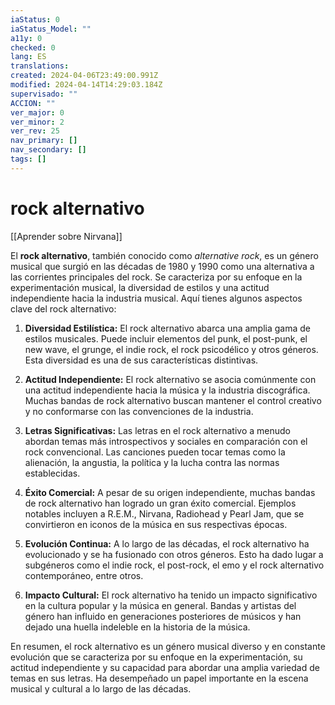 ```yaml
---
iaStatus: 0
iaStatus_Model: ""
a11y: 0
checked: 0
lang: ES
translations: 
created: 2024-04-06T23:49:00.991Z
modified: 2024-04-14T14:29:03.184Z
supervisado: ""
ACCION: ""
ver_major: 0
ver_minor: 2
ver_rev: 25
nav_primary: []
nav_secondary: []
tags: []
---
```

# rock alternativo

[[Aprender sobre Nirvana]]

El **rock alternativo**, también conocido como _alternative rock_, es un género musical que surgió en las décadas de 1980 y 1990 como una alternativa a las corrientes principales del rock. Se caracteriza por su enfoque en la experimentación musical, la diversidad de estilos y una actitud independiente hacia la industria musical. Aquí tienes algunos aspectos clave del rock alternativo:

1. **Diversidad Estilística:** El rock alternativo abarca una amplia gama de estilos musicales. Puede incluir elementos del punk, el post-punk, el new wave, el grunge, el indie rock, el rock psicodélico y otros géneros. Esta diversidad es una de sus características distintivas.
    
2. **Actitud Independiente:** El rock alternativo se asocia comúnmente con una actitud independiente hacia la música y la industria discográfica. Muchas bandas de rock alternativo buscan mantener el control creativo y no conformarse con las convenciones de la industria.
    
3. **Letras Significativas:** Las letras en el rock alternativo a menudo abordan temas más introspectivos y sociales en comparación con el rock convencional. Las canciones pueden tocar temas como la alienación, la angustia, la política y la lucha contra las normas establecidas.
    
4. **Éxito Comercial:** A pesar de su origen independiente, muchas bandas de rock alternativo han logrado un gran éxito comercial. Ejemplos notables incluyen a R.E.M., Nirvana, Radiohead y Pearl Jam, que se convirtieron en iconos de la música en sus respectivas épocas.
    
5. **Evolución Continua:** A lo largo de las décadas, el rock alternativo ha evolucionado y se ha fusionado con otros géneros. Esto ha dado lugar a subgéneros como el indie rock, el post-rock, el emo y el rock alternativo contemporáneo, entre otros.
    
6. **Impacto Cultural:** El rock alternativo ha tenido un impacto significativo en la cultura popular y la música en general. Bandas y artistas del género han influido en generaciones posteriores de músicos y han dejado una huella indeleble en la historia de la música.
    

En resumen, el rock alternativo es un género musical diverso y en constante evolución que se caracteriza por su enfoque en la experimentación, su actitud independiente y su capacidad para abordar una amplia variedad de temas en sus letras. Ha desempeñado un papel importante en la escena musical y cultural a lo largo de las décadas.